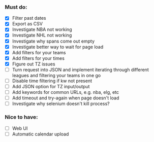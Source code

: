 ### Must do:
- [x] Filter past dates
- [x] Export as CSV
- [x] Investigate NBA not working
- [x] Investigate NHL not working
- [x] Investigate why spans come out empty
- [x] Investigate better way to wait for page load
- [x] Add filters for your teams
- [x] Add filters for your times
- [x] Figure out TZ issues
- [ ] Turn request into JSON and implement iterating through different leagues and filtering your teams in one go
- [ ] Disable time filtering if kw not present
- [ ] Add JSON option for TZ input/output
- [ ] Add keywords for common URLs, e.g. nba, elg, etc
- [ ] Add timeout and try-again when page doesn't load
- [ ] Investigate why selenium doesn't kill process?

### Nice to have:
- [ ] Web UI
- [ ] Automatic calendar upload